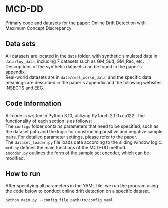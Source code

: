 # MCD-DD
Primary code and datasets for the paper: Online Drift Detection with Maximum Concept Discrepancy

## Data sets
All datasets are located in the `data` folder, with synthetic simulated data in `data/toy_data`, including 7 datasets such as GM_Sud, GM_Rec, etc. Descriptions of the synthetic datasets can be found in the paper's appendix. <br>
Real-world datasets are in `data/real_world_data`, and the specific data meanings are described in the paper's appendix and the following websites: [INSECTS](https://sites.google.com/view/uspdsrepository) and [EEG](https://archive.ics.uci.edu/dataset/264/eeg+eye+state).

## Code Information
All code is written in Python 3.10, utilizing PyTorch 2.1.0+cu122. The functionality of each section is as follows: <br>
The `configs` folder contains parameters that need to be specified, such as the dataset path and the logic for constructing positive and negative sample pairs. For detailed parameter settings, please refer to the paper. <br>
The `dataset_loader.py` file loads data according to the sliding window logic. <br>
`mcd.py` defines the main functions of the MCD-DD method. <br>
`encoder.py` outlines the form of the sample set encoder, which can be modified.

## How to run
After specifying all parameters in the YAML file, we run the program using the code below to conduct online drift detection on a specific dataset.
```python
python main.py --config_file path/to/config.yaml
```

